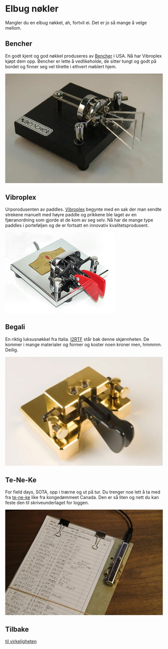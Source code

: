 # Elbug nøkler

Mangler du en elbug nøkkel, ah, fortvil ei. Det er jo så mange å velge mellom.

## Bencher
En godt kjent og god nøkkel produseres av <a href = "https://bencher.com/" target = "_blank">Bencher</a> i USA. Nå har Vibroplex kjøpt dem opp. Bencher er lette å vedlikeholde, de sitter tungt og godt på bordet og finner seg vel tilrette i ethvert møblert hjem.

<img src="https://raw.githubusercontent.com/LA9IHA/piBug/main/bullen/assets/bencher.jpg">

## Vibroplex
Urporodusenten av paddles. <a href="https://vibroplex.com/contents/en-us/d1.html" target="_blank">Vibroplex</a> begynte med en sak der man sendte strekene manuelt med høyre paddle og prikkene ble laget av en fjæranordning som gjorde at de kom av seg selv. Nå har de mange type paddles i porteføljen og de er fortsatt en innovativ kvalitetsprodusent.

<img src="https://raw.githubusercontent.com/LA9IHA/piBug/main/bullen/assets/vibroplex.jpg">


## Begali
En riktig luksusnøkkel fra Italia. <a href = "http://i2rtf.com/" target = "_blank">I2RTF</a> står bak denne skjønnheten. De kommer i mange materialer og former og koster noen kroner men, hmmmm. Deilig.

<img src="https://raw.githubusercontent.com/LA9IHA/piBug/main/bullen/assets/begali.jpg">

## Te-Ne-Ke
For field days, SOTA, opp i trærne og ut på tur. Du trenger noe lett å ta med fra <a href = "https://w8cso.org/te-ne-ke/">te-ne-ke</a> like fra kongedømmeet Canada. Den er så liten og nett du kan feste den til skriveunderlaget for loggen.

<img src = "https://raw.githubusercontent.com/LA9IHA/piBug/main/bullen/assets/tnk.jpg">



## Tilbake
<a href = "https://github.com/LA9IHA/piBug/tree/main/bullen">til virkeligheten</a>
